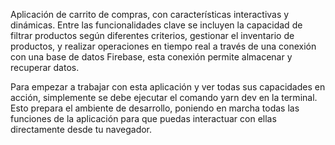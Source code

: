 Aplicación de carrito de compras, con características interactivas y dinámicas.
Entre las funcionalidades clave se incluyen la capacidad de filtrar productos según diferentes criterios, gestionar el inventario de productos, y realizar operaciones en tiempo real a través de una conexión con una base de datos Firebase, esta conexión permite almacenar y recuperar datos.

Para empezar a trabajar con esta aplicación y ver todas sus capacidades en acción, simplemente se debe ejecutar el comando yarn dev en la terminal. Esto prepara el ambiente de desarrollo, poniendo en marcha todas las funciones de la aplicación para que puedas interactuar con ellas directamente desde tu navegador.
